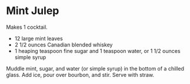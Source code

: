 # Mint Julep

Makes 1 cocktail.

- 12 large mint leaves
- 2 1/2 ounces Canadian blended whiskey
- 1 heaping teaspoon fine sugar and 1 teaspoon water, or 1 1/2 ounces simple syrup

Muddle mint, sugar, and water (or simple syrup) in the bottom of a chilled glass. Add ice, pour over bourbon, and stir. Serve with straw.
